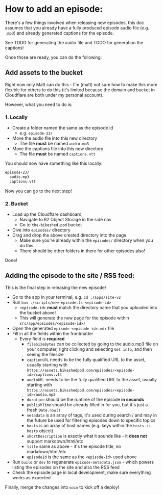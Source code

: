 # How to add an episode:

There's a few things involved when releasing new episodes, this doc assumes that you already have a fully produced episode audio file (e.g. `.mp3`) and already generated captions for the episode.

See TODO for generating the audio file and TODO for generation the captions!

Once those are ready, you can do the following:

## Add assets to the bucket

Right now only Matt can do this - I'm (matt) not sure how to make this more flexible for others to do this (it's limited because the domain and bucket in Cloudflare are both under my personal account).

However, what you need to do is:

### 1. Locally

- Create a folder named the same as the episode id
  - e.g. `episode-23/`
- Move the audio file into this new directory
  - The file **must** be named `audio.mp3`
- Move the captions file into this new directory
  - The file **must** be named `captions.vtt`

You should now have something like this locally:

```sh
episode-23/
  audio.mp3
  captions.vtt
```

Now you can go to the next step!

### 2. Bucket

- Load up the Cloudflare dashboard
  - Navigate to R2 Object Storage in the side nav
  - Go to `the-bikeshed-pod` bucket
- Dive into `episodes/` directory
- Drag and drop the above created directory into the page
  - Make sure you're already within the `episodes/` directory when you do this
  - There should be other folders in there for other episodes also!

Done!

## Adding the episode to the site / RSS feed:

This is the final step in releasing the new episode!

- Go to the app in your terminal, e.g. `cd ./apps/site-v2`
- Run `bun ./scripts/new-episode.ts <episode-id>`
  - `<episode-id>` **must** match the directory name that you uploaded into the bucket above!
  - This will generate the new page for the episode within `src/app/epsiodes/<episode-id>/`
- Open the generated `episode-<episode-id>.mdx` file
- Fill in all the fields within the frontmatter
  - Every field is **required**
    - `fileSizeBytes` can be collected by going to the audio.mp3 file on your computer, right clicking and selecting `Get info`, and then seeing the filesize
    - `captionURL` needs to be the fully qualified URL to the asset, usually starting with `https://assets.bikeshedpod.com/episodes/<episode-id>/captions.vtt`
    - `audioURL` needs to be the fully qualified URL to the asset, usually starting with `https://assets.bikeshedpod.com/episodes/<episode-id>/audio.mp3`
    - `duration` should be the runtime of the episode **in seconds**
    - `publishTime` should be already filled in for you, but it's just a fresh `Date.now()`
    - `metadata` is an array of tags, it's used during search / and may in the future be used for filtering episodes down to specific topics
    - `hosts` is an array of host names (e.g. keys within the `hosts.ts` `hosts` object)
    - `shortDescription` is exactly what it sounds like - it **does not** support markdown/html/etc
    - `title` same as above - it's the episode title, no markdown/html/etc
    - `episodeId` is the same as the `<episode-id>` used above
- Run `build` or `dev` to regenerate `episode-metadata.json` - which powers listing the episodes on the site and also the RSS feed
- Check the episode page in local development, make sure everything works as expected

Finally, merge the changes into `main` to kick off a deploy!